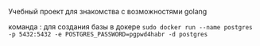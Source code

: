 Учебный проект для знакомства с возможностями golang

команда : для создания базы в докере `sudo docker run --name postgres -p 5432:5432 -e POSTGRES_PASSWORD=pgpwd4habr -d postgres`